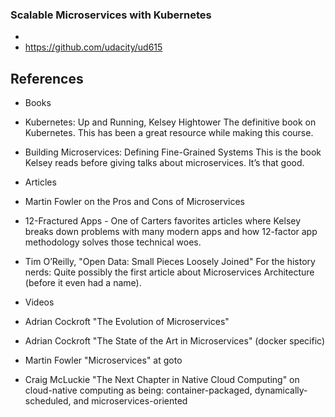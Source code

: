 ### Scalable Microservices with Kubernetes
* 
* https://github.com/udacity/ud615

## References
* Books
* Kubernetes: Up and Running, Kelsey Hightower The definitive book on Kubernetes. This has been a great resource while making this course.
 * Building Microservices: Defining Fine-Grained Systems This is the book Kelsey reads before giving talks about microservices. It’s that good.

 * Articles
 * Martin Fowler on the Pros and Cons of Microservices
 * 12-Fractured Apps - One of Carters favorites articles where Kelsey breaks down problems with many modern apps and how 12-factor app methodology solves those technical woes.
  * Tim O’Reilly, "Open Data: Small Pieces Loosely Joined" For the history nerds: Quite possibly the first article about Microservices Architecture (before it even had a name).

 * Videos
 * Adrian Cockroft "The Evolution of Microservices"
 * Adrian Cockroft "The State of the Art in Microservices" (docker specific)
 * Martin Fowler "Microservices" at goto
 * Craig McLuckie "The Next Chapter in Native Cloud Computing" on cloud-native computing as being: container-packaged, dynamically-scheduled, and microservices-oriented


